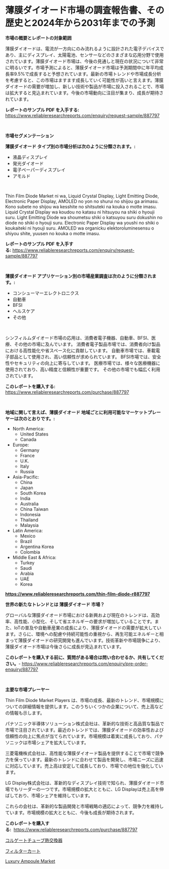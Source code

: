 <p><h1>薄膜ダイオード市場の調査報告書、その歴史と2024年から2031年までの予測</h1></p><p><strong>市場の概要とレポートの対象範囲</strong></p>
<p><p>薄膜ダイオードは、電流が一方向にのみ流れるように設計された電子デバイスであり、主にディスプレイ、太陽電池、センサーなどのさまざまな応用分野で使用されています。薄膜ダイオード市場は、今後の見通しと現在の状況について非常に明るいです。市場予測によると、薄膜ダイオード市場は予測期間中に年平均成長率9.5%で成長すると予想されています。最新の市場トレンドや市場成長分析を考慮すると、この市場はますます成長していく可能性が高いと言えます。薄膜ダイオードの需要が増加し、新しい技術や製品が市場に投入されることで、市場は拡大すると見込まれています。今後の市場動向に注目が集まり、成長が期待されています。</p></p>
<p><strong>レポートのサンプル PDF を入手する:</strong> <a href="https://www.reliableresearchreports.com/enquiry/request-sample/887797">https://www.reliableresearchreports.com/enquiry/request-sample/887797</a></p>
<p>&nbsp;</p>
<p><strong>市場セグメンテーション</strong></p>
<p><strong>薄膜ダイオード タイプ別の市場分析は次のように分類されます。:</strong></p>
<p><ul><li>液晶ディスプレイ</li><li>発光ダイオード</li><li>電子ペーパーディスプレイ</li><li>アモルド</li></ul></p>
<p>&nbsp;</p>
<p><p>Thin Film Diode Market ni wa, Liquid Crystal Display, Light Emitting Diode, Electronic Paper Display, AMOLED no yon no shurui no shijou ga arimasu. Kono subete no shijou wa kesshite no shitsuteki na kouka o motte imasu. Liquid Crystal Display wa koudou no katasu ni hitsuyou na shiki o hyouji suru. Light Emitting Diode wa shoumetsu shiki o katsuyou suru dokushin no diode no shiki o hyouji suru. Electronic Paper Display wa youshi no shiki o koukaiteki ni hyouji suru. AMOLED wa organicku elektoroluminesensu o shiyou shite, yuusen no kouka o motte imasu.</p></p>
<p><strong>レポートのサンプル PDF を入手する:</strong>&nbsp;<a href="https://www.reliableresearchreports.com/enquiry/request-sample/887797">https://www.reliableresearchreports.com/enquiry/request-sample/887797</a></p>
<p>&nbsp;</p>
<p><strong> 薄膜ダイオード アプリケーション別の市場産業調査は次のように分類されます。:</strong></p>
<p><ul><li>コンシューマーエレクトロニクス</li><li>自動車</li><li>BFSI</li><li>ヘルスケア</li><li>その他</li></ul></p>
<p>&nbsp;</p>
<p><p>シンフィルムダイオード市場の応用は、消費者電子機器、自動車、BFSI、医療、その他の市場に及んでいます。 消費者電子製品市場では、消費者向け製品における高性能化や省スペース化に貢献しています。 自動車市場では、車載電子部品として使用され、高い信頼性が求められています。 BFSI市場では、安全性やセキュリティの向上に寄与しています。 医療市場では、様々な医療機器に使用されており、高い精度と信頼性が重要です。 その他の市場でも幅広く利用されています。</p></p>
<p><strong>このレポートを購入する:</strong>&nbsp; <a href="https://www.reliableresearchreports.com/purchase/887797">https://www.reliableresearchreports.com/purchase/887797</a></p>
<p>&nbsp;</p>
<p><strong>地域に関して言えば、薄膜ダイオード 地域ごとに利用可能なマーケットプレーヤーは次のとおりです。:</strong></p>
<p><ul>
    <li>
        North America:
        <ul>
            <li>United States</li>
            <li>Canada</li>
        </ul>
    </li>
    <li>
        Europe:
        <ul>
            <li>Germany</li>
            <li>France</li>
            <li>U.K.</li>
            <li>Italy</li>
            <li>Russia</li>
        </ul>
    </li>
    <li>
        Asia-Pacific:
        <ul>
            <li>China</li>
            <li>Japan</li>
            <li>South Korea</li>
            <li>India</li>
            <li>Australia</li>
            <li>China Taiwan</li>
            <li>Indonesia</li>
            <li>Thailand</li>
            <li>Malaysia</li>
        </ul>
    </li>
    <li>
        Latin America:
        <ul>
            <li>Mexico</li>
            <li>Brazil</li>
            <li>Argentina Korea</li>
            <li>Colombia</li>
        </ul>
    </li>
    <li>
        Middle East & Africa:
        <ul>
            <li>Turkey</li>
            <li>Saudi</li>
            <li>Arabia</li>
            <li>UAE</li>
            <li>Korea</li>
        </ul>
    </li>
    </ul></p>
<p><strong><a href="https://www.reliableresearchreports.com/thin-film-diode-r887797">https://www.reliableresearchreports.com/thin-film-diode-r887797</a></strong>&nbsp;</p>
<p><strong>世界の新たなトレンドとは 薄膜ダイオード 市場？</strong></p>
<p><p>グローバルな薄膜ダイオード市場における新興および現在のトレンドは、高効率、高性能、小型化、そして省エネルギーの要求が増加していることです。また、IoTの普及や自動車産業の成長により、薄膜ダイオードの需要が拡大しています。さらに、環境への配慮や持続可能性の重視から、再生可能エネルギーと相まって薄膜ダイオードの研究開発も進んでいます。技術革新や市場競争により、薄膜ダイオード市場は今後さらに成長が見込まれています。</p></p>
<p><strong>このレポートを購入する前に、質問がある場合は問い合わせるか、共有してください。</strong>- <a href="https://www.reliableresearchreports.com/enquiry/pre-order-enquiry/887797">https://www.reliableresearchreports.com/enquiry/pre-order-enquiry/887797</a></p>
<p>&nbsp;</p>
<p><strong>主要な市場プレーヤー</strong></p>
<p><p>Thin Film Diode Market Players は、市場の成長、最新のトレンド、市場規模についての詳細情報を提供します。このうちいくつかの企業について、売上高などの情報も示します。 </p><p>パナソニック半導体ソリューション株式会社は、革新的な技術と高品質な製品で市場で注目されています。最近のトレンドでは、薄膜ダイオードの効率性および信頼性の向上に焦点が当てられています。市場規模は着実に成長しており、パナソニックは市場シェアを拡大しています。</p><p>三菱電機株式会社は、高性能な薄膜ダイオード製品を提供することで市場で競争力を保っています。最新のトレンドに合わせて製品を開発し、市場ニーズに迅速に対応しています。売上高は安定して成長しており、市場での地位を強化しています。</p><p>LG Display株式会社は、革新的なディスプレイ技術で知られ、薄膜ダイオード市場でもリーダーの一つです。市場規模の拡大とともに、LG Displayは売上高を伸ばしており、市場シェアを維持しています。</p><p>これらの会社は、革新的な製品開発と市場戦略の適応によって、競争力を維持しています。市場規模の拡大とともに、今後も成長が期待されます。</p></p>
<p><strong>このレポートを購入する:</strong>&nbsp;&nbsp;<a href="https://www.reliableresearchreports.com/purchase/887797">https://www.reliableresearchreports.com/purchase/887797</a></p>
<p><p><a href="https://medium.com/@ebbkautzer/%E6%B3%A2%E7%8A%B6%E3%83%81%E3%83%A5%E3%83%BC%E3%83%96%E7%86%B1%E4%BA%A4%E6%8F%9B%E5%99%A8%E5%B8%82%E5%A0%B4%E8%AA%BF%E6%9F%BB%E3%83%AC%E3%83%9D%E3%83%BC%E3%83%88-%E3%81%9D%E3%81%AE%E6%AD%B4%E5%8F%B2%E3%81%A82024%E5%B9%B4%E3%81%8B%E3%82%892031%E5%B9%B4%E3%81%BE%E3%81%A7%E3%81%AE%E4%BA%88%E6%B8%AC-a3a3390f105b">コルゲートチューブ熱交換器</a></p><p><a href="https://medium.com/@queenlitle19361/%E3%83%87%E3%82%B3%E3%83%BC%E3%83%87%E3%82%A3%E3%83%B3%E3%82%B0%E3%83%95%E3%82%A3%E3%83%AB%E3%82%BF%E3%83%BC%E3%82%AB%E3%83%BC%E3%83%88%E3%83%9E%E3%83%BC%E3%82%B1%E3%83%83%E3%83%88%E3%83%A1%E3%83%88%E3%83%AA%E3%83%83%E3%82%AF%E3%82%B9-%E5%B8%82%E5%A0%B4%E3%82%B7%E3%82%A7%E3%82%A2-%E3%83%88%E3%83%AC%E3%83%B3%E3%83%89-%E3%81%8A%E3%82%88%E3%81%B3%E6%88%90%E9%95%B7%E3%83%91%E3%82%BF%E3%83%BC%E3%83%B3-1bdd55a2cef4">フィルターカート</a></p><p><a href="https://medium.com/@shawnsmihv698/luxury-ampoule-market-exploring-market-share-market-trends-and-future-growth-10e86afef078">Luxury Ampoule Market</a></p></p>